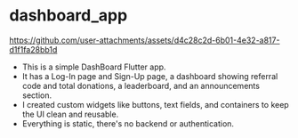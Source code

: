 # dashboard_app

https://github.com/user-attachments/assets/d4c28c2d-6b01-4e32-a817-d1f1fa28bb1d

* This is a simple DashBoard Flutter app.
* It has a Log-In page and Sign-Up page, a dashboard showing referral code and total donations, a leaderboard, and an announcements section.
* I created custom widgets like buttons, text fields, and containers to keep the UI clean and reusable.
* Everything is static, there's no backend or authentication.

